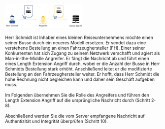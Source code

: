 <img src="assets/use-case.jpg" width="50%" height="50%">
<br><br>
Herr Schmidt ist Inhaber eines kleinen Reiseunternehmens möchte einen seiner Busse durch ein neueres Modell ersetzen. Er sendet dazu eine verstehene Bestellung an einen Fahrzeughersteller (FH). Einer seiner Konkurrenten hat sich Zugang zu seinem Netzwerk verschafft und agiert als Man-in-the-Middle Angreifer. Er fängt die Nachricht ab und führt einen eines Length Extension Angriff durch, wobei er die Anzahl der Busse in Herr Schmidts Bestellung stark erhöht. Anschließend leitet er die modifizierte Bestellung an den Fahrzeughersteller weiter. Er hofft, dass Herr Schmidt die hohe Rechnung nicht begleichen kann und daher sein Geschäft aufgeben muss.
<br><br>
Im Folgenden übernehmen Sie die Rolle des Angreifers und führen den Length Extension Angriff auf die ursprüngliche Nachricht durch (Schritt 2-8).
<br><br>
Abschließend werden Sie die vom Server empfangene Nachricht auf Authentizität und Integrität überprüfen (Schritt 10).
